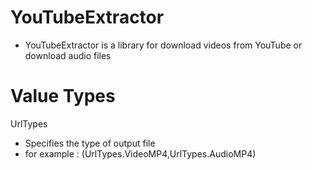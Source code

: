 # YouTubeExtractor
- YouTubeExtractor is a library for download videos from YouTube or download audio files
# Value Types
UrlTypes
- Specifies the type of output file
- for example : (UrlTypes.VideoMP4,UrlTypes.AudioMP4)
